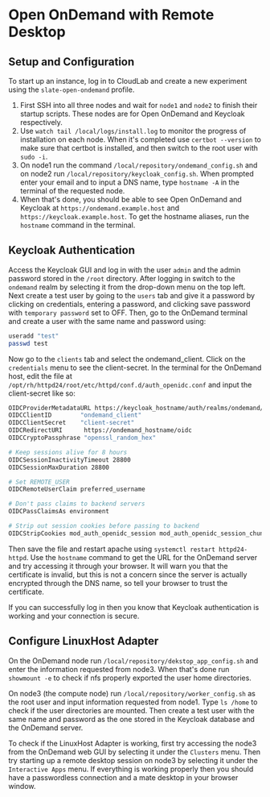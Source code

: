 # Open OnDemand with Remote Desktop

## Setup and Configuration

To start up an instance, log in to CloudLab and create a new experiment using the `slate-open-ondemand` profile.

1. First SSH into all three nodes and wait for `node1` and `node2` to finish their startup scripts. These nodes are for Open OnDemand and Keycloak respectively.
2. Use `watch tail /local/logs/install.log` to monitor the progress of installation on each node. When it's completed use `certbot --version` to make sure that certbot is installed, and then switch to the root user with `sudo -i`.
3. On node1 run the command `/local/repository/ondemand_config.sh` and on node2 run `/local/repository/keycloak_config.sh`. When prompted enter your email and to input a DNS name, type `hostname -A` in the terminal of the requested node.
4.   When that's done, you should be able to see Open OnDemand and Keycloak at `https://ondemand.example.host` and `https://keycloak.example.host`. To get the hostname aliases, run the `hostname` command in the terminal.

## Keycloak Authentication

Access the Keycloak GUI and log in with the user `admin` and the admin password stored in the `/root` directory. After logging in switch to the `ondemand` realm by selecting it from the drop-down menu on the top left. Next create a test user by going to the `users` tab and give it a password by clicking on credentials, entering a password, and clicking save password with `temporary password` set to OFF. Then, go to the OnDemand terminal and create a user with the same name and password using:

```bash
useradd "test"
passwd test
```

Now go to the `clients` tab and select the ondemand_client. Click on the `credentials` menu to see the client-secret. In the terminal for the OnDemand host, edit the file at `/opt/rh/httpd24/root/etc/httpd/conf.d/auth_openidc.conf` and input the client-secret like so:

```bash
OIDCProviderMetadataURL https://keycloak_hostname/auth/realms/ondemand/.well-known/openid-configuration
OIDCClientID        "ondemand_client"
OIDCClientSecret    "client-secret"
OIDCRedirectURI      https://ondemand_hostname/oidc
OIDCCryptoPassphrase "openssl_random_hex"

# Keep sessions alive for 8 hours
OIDCSessionInactivityTimeout 28800
OIDCSessionMaxDuration 28800

# Set REMOTE_USER
OIDCRemoteUserClaim preferred_username

# Don't pass claims to backend servers
OIDCPassClaimsAs environment

# Strip out session cookies before passing to backend
OIDCStripCookies mod_auth_openidc_session mod_auth_openidc_session_chunks mod_auth_openidc_session_0 mod_auth_openidc_session_1
```

Then save the file and restart apache using `systemctl restart httpd24-httpd`. Use the `hostname` command to get the URL for the OnDemand server and try accessing it through your browser. It will warn you that the certificate is invalid, but this is not a concern since the server is actually encrypted through the DNS name, so tell your browser to trust the certificate. 

If you can successfully log in then you know that Keycloak authentication is working and your connection is secure.

## Configure LinuxHost Adapter

On the OnDemand node run `/local/repository/dekstop_app_config.sh` and enter the information requested from node3. When that's done run `showmount -e` to check if nfs properly exported the user home directories.

On node3 (the compute node) run `/local/repository/worker_config.sh` as the root user and input information requested from node1. Type `ls /home` to check if the user directories are mounted. Then create a test user with the same name and password as the one stored in the Keycloak database and the OnDemand server.

To check if the LinuxHost Adapter is working, first try accessing the node3 from the OnDemand web GUI by selecting it under the `Clusters` menu. Then try starting up a remote desktop session on node3 by selecting it under the `Interactive Apps` menu. If everything is working properly then you should have a passwordless connection and a mate desktop in your browser window.